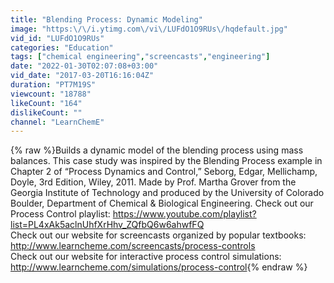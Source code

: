 ```yaml
---
title: "Blending Process: Dynamic Modeling"
image: "https:\/\/i.ytimg.com\/vi\/LUFdO1O9RUs\/hqdefault.jpg"
vid_id: "LUFdO1O9RUs"
categories: "Education"
tags: ["chemical engineering","screencasts","engineering"]
date: "2022-01-30T02:07:08+03:00"
vid_date: "2017-03-20T16:16:04Z"
duration: "PT7M19S"
viewcount: "18788"
likeCount: "164"
dislikeCount: ""
channel: "LearnChemE"
---
```

{% raw %}Builds a dynamic model of the blending process using mass balances. This case study was inspired by the Blending Process example in Chapter 2 of “Process Dynamics and Control,” Seborg, Edgar, Mellichamp, Doyle, 3rd Edition, Wiley, 2011. Made by Prof. Martha Grover from the Georgia Institute of Technology and produced by the University of Colorado Boulder, Department of Chemical &amp; Biological Engineering. Check out our Process Control playlist: <a rel="nofollow" target="blank" href="https://www.youtube.com/playlist?list=PL4xAk5aclnUhfXrHhv_ZQfbQ6w6ahwfFQ">https://www.youtube.com/playlist?list=PL4xAk5aclnUhfXrHhv_ZQfbQ6w6ahwfFQ</a><br />Check out our website for screencasts organized by popular textbooks: <a rel="nofollow" target="blank" href="http://www.learncheme.com/screencasts/process-controls">http://www.learncheme.com/screencasts/process-controls</a><br />Check out our website for interactive process control simulations: <a rel="nofollow" target="blank" href="http://www.learncheme.com/simulations/process-control">http://www.learncheme.com/simulations/process-control</a>{% endraw %}
